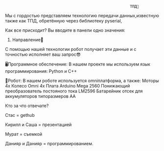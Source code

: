                                                              ТПД🧠

Мы с гордостью представляем технологию передачи данных,известную также как ТПД, обретённую через библиотеку pyserial, 

Как все присходит?
Вы вводите в панели одно значения:
1) Направление🔀

С помощью нашей технологии робот получает эти данные и с точностью исполняет ваш запрос😎

🖥Программное обеспечение:
В нашем проекте мы используем язык программирования: Python и C++

🤖Робот:
В нашем роботе используется omniплатформа, а также:
Моторы 4х
Колесо Omni 4x
Плата Arduino Mega 2560
Понижающий преобразователь постояного тока LM2596
Батарейник отсек для аккумуляторов типоразмеров AA














Кто за что отвечате?

Стас = gethub

Кирилл и Саша = презентацией

Мурат = съемкой

Данияр и Данияр = программированием.
